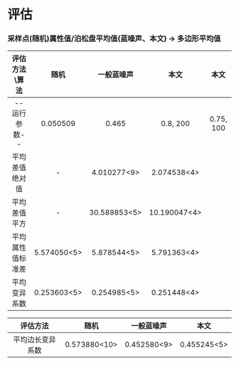 # 评估

### 采样点(随机)属性值/泊松盘平均值(蓝噪声、本文) -> 多边形平均值

|  评估方法\算法   |    随机     |  一般蓝噪声  |     本文     |   本文    |
| :--------------: | :---------: | :----------: | :----------: | :-------: |
|   --运行参数--   |  0.050509   |    0.465     |   0.8, 200   | 0.75, 100 |
|  平均差值绝对值  |      -      | 4.010277<9>  | 2.074538<4>  |           |
|   平均差值平方   |      -      | 30.589853<5> | 10.190047<4> |           |
| 平均属性值标准差 | 5.574050<5> | 5.878544<5>  | 5.791363<4>  |           |
|   平均变异系数   | 0.253603<5> | 0.254985<5>  | 0.251448<4>  |           |

|     评估方法     |     随机     | 一般蓝噪声  |    本文     |
| :--------------: | :----------: | :---------: | :---------: |
| 平均边长变异系数 | 0.573880<10> | 0.452580<9> | 0.455245<5> |
